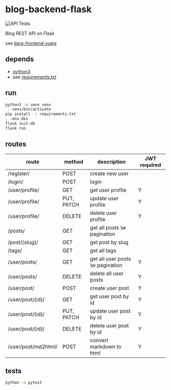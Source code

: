 # blog-backend-flask

![API Tests](https://github.com/qbbr/blog-backend-flask/workflows/API%20Tests/badge.svg)

Blog REST API on Flask

see [blog-frontend-vuejs](https://github.com/qbbr/blog-fontend-vuejs)

## depends

 * [python3](https://www.python.org/)
 * see [requirements.txt](requirements.txt)

## run

```bash
python3 -m venv venv
 . venv/bin/activate
pip install -r requirements.txt
. .env.dev
flask init-db
flask run
```

## routes

| route               | method     | description                      | JWT required |
|---------------------|------------|----------------------------------|--------------|
| /register/          | POST       | create new user                  |              |
| /login/             | POST       | login                            |              |
| /user/profile/      | GET        | get user profile                 | Y            |
| /user/profile/      | PUT, PATCH | update user profile              | Y            |
| /user/profile/      | DELETE     | delete user profile              | Y            |
| /posts/             | GET        | get all posts \w pagination      |              |
| /post/{slug}/       | GET        | get post by slug                 |              |
| /tags/              | GET        | get all tags                     |              |
| /user/posts/        | GET        | get all user posts \w pagination | Y            |
| /user/posts/        | DELETE     | delete all user posts            | Y            |
| /user/post/         | POST       | create user post                 | Y            |
| /user/post/{id}/    | GET        | get user post by id              | Y            |
| /user/post/{id}/    | PUT, PATCH | update user post by id           | Y            |
| /user/post/{id}/    | DELETE     | delete user post by id           | Y            |
| /user/post/md2html/ | POST       | convert markdown to html         | Y            |

## tests

```bash
python -m pytest
```